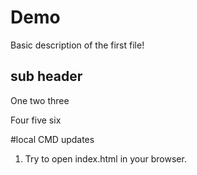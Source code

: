 # Demo

Basic description of the first file!
 
## sub header

One two three

Four five six

#local CMD updates

1. Try to open index.html in your browser.

